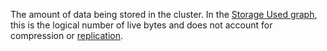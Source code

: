 The amount of data being stored in the cluster. In the <a href="https://www.cockroachlabs.com/docs/cockroachcloud/cluster-overview-page#storage-used">Storage Used graph</a>, this is the logical number of live bytes and does not account for compression or <a href="https://www.cockroachlabs.com/docs/cockroachcloud/architecture#storage">replication</a>.
